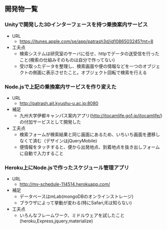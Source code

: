 ## 開発物一覧
### Unityで開発した3Dインターフェースを持つ乗換案内サービス
- URL
  - https://itunes.apple.com/se/app/patrash3d/id1086503245?mt=8
- 工夫点
  - 検索システムは研究室のサーバに任せ、httpでデータの送受信を行ったこと(検索の仕組みそのものは自分で作ってない)
  - 受け取ったデータを整理し、検索画面や便の情報などを一つのオブジェクトの側面に表示させたこと。オブジェクト回転で検索を行える

### Node.jsで上記の乗換案内サービスを作り変えた
- URL
  - http://patrash.ait.kyushu-u.ac.jp:8080
- 補足
  - 九州大学伊都キャンパス案内アプリ(http://itocamlife.go1.jp/itocamlife/)の付加サービスとして開発した
- 工夫点
  - 検索フォームが検索結果と同じ画面にあるため、いちいち画面を遷移しなくて済む（デザインはjQueryMobile)
  - 便情報をタッチすると、便から出発地点、到着地点を抜き出しフォームに自動で入力すること

### Heroku上にNode.jsで作ったスケジュール管理アプリ
- URL
  - http://my-schedule-114514.herokuapp.com/
- 補足
  - データベースはmLab(mongoDBのオンラインストレージ)
  - ブラウザによって挙動が変わる(特にSafari,IEは知らない)
- 工夫点
  - いろんなフレームワーク、ミドルウェアを試したこと(heroku,Express,jquery,materialize)

